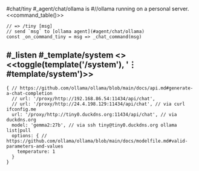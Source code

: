 #chat/tiny #_agent/chat/ollama is #//ollama running on a personal server.  
<<command_table()>>
```js:js_removed
// => /tiny [msg]
// send `msg` to [ollama agent](#agent/chat/ollama)
const _on_command_tiny = msg => _chat_command(msg)
```
#_listen #_template/system
<<system>> <<toggle(template('/system'), '⋮ #template/system')>>
---
```js:agent
{ // https://github.com/ollama/ollama/blob/main/docs/api.md#generate-a-chat-completion
  // url: '/proxy/http://192.168.86.54:11434/api/chat',
  // url: '/proxy/http://24.4.198.129:11434/api/chat', // via curl ifconfig.me
  url: '/proxy/http://tiny0.duckdns.org:11434/api/chat', // via duckdns.org
  model: 'gemma2:27b', // via ssh tiny@tiny0.duckdns.org ollama list|pull
  options: { // https://github.com/ollama/ollama/blob/main/docs/modelfile.md#valid-parameters-and-values
    temperature: 1
  }
}
```